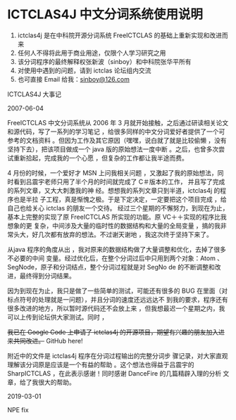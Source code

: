 
# ICTCLAS4J 中文分词系统使用说明

1. ictclas4j 是在中科院开源分词系统 FreeICTCLAS  的基础上重新实现和改进而来
2. 任何人不得将此用于商业用途，仅限个人学习研究之用
3. 该分词程序的最终解释权张新波（sinboy）和中科院张华平所有
4. 对使用中遇到的问题，请到 ictclas  论坛组内交流
5. 也可直接 Email 给我：sinboy@126.com

ICTCLAS4J 大事记  

2007-06-04
     
   FreeICTCLAS 中文分词系统从 2006 年 3 月就开始接触，之后通过研读相关论文和源代码，写了一系列的学习笔记 ，给很多同样的中文分词爱好者提供了一个可参考的文档资料 。但因为工作及其它原因（嘿嘿，说白就了就是比较偷懒 ，没有坚持下去），把该项目做成一个 java 版的原始想法一度中断 。之后，也曾多次尝试重新拾起，完成我的一个心愿 ，但复杂的工作都让我半途而费。
   
   4 月份的时候，一个爱好才 MSN 上问我相关问题 ，又激起了我的原始想法，同时看到吕震宇老师只用了半个月的时间就完成了 C＃版本的工作，
   并且写了完成的系列文章，又大大刺激我的神 经。想想我的系列文章只到半道，ictclas4j 的程序也是半拉 子工程，真是惭愧之极。于是下定决定，一定要把这个项目完成 ，给自己也给关心 ictclas 的朋友一个交待。        经过三个星期的不懈努力，到现在为止，基本上完整的实现了原 FreeICTCLAS 所实现的功能。原 VC＋＋实现的程序比我想象的更 复杂，中间涉及大量的临时性的数据结构和大量的全局变量 ，搞的我非常头大，好几次都有放弃的想法。不过谢天谢地 ，我这次终于坚持下来了。
   
   从java 程序的角度从出 ，我对原来的数据结构做了大量调整和优化，去掉了很多不必要的中间 变量。经过优化后，在整个分词过后中只用到两个对象：Atom 、SegNode，原子和分词结点，整个分词过程就是对 SegNo de 的不断调整和改进，最终得到分词结果。
   
   因为到现在为止，我只是做了一些简单的测试，可能还有很多的 BUG 在里面（对标点符号的处理就是一问题），并且分词的速度还远远达不 到我的要求，程序还有很多改进的地方，所以暂时源代码还不会放上来 ，但我想最迟一个星期之内，我可以上传到论坛供大家测试。同时 ，

~~我已在 Google Code 上申请了 ictclas4j 的开源项目，期望有兴趣的朋友加入进来共同改进。~~ GitHub here!
      
   附近中的文件是 ictclas4j 程序在分词过程输出的完整分词步 骤记录，对大家直观理解该分词原是应该是一个有益的帮助 。这个想法也得益于吕震宇的 SharpICTCLAS ，在此表示感谢！同时感谢 DanceFire 的几篇精辟入理的分析 文章，给了我很大的帮助。 　
   
   
2019-03-01

   NPE fix   
   
   
